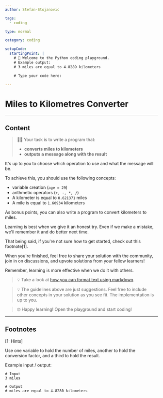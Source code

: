 ```yaml
---
author: Stefan-Stojanovic

tags:
  - coding

type: normal

category: coding

setupCode:
  startingPoint: |
    # 👋 Welcome to the Python coding playground. 
    # Example output:
    # 3 miles are equal to 4.8289 kilometers

    # Type your code here:
    
---
```


# Miles to Kilometres Converter

---

## Content

> 👩‍💻 Your task is to write a program that:
> - **converts miles to kilometers**
> - **outputs a message along with the result**

It's up to you to choose which operation to use and what the message will be.

To achieve this, you should use the following concepts:
- variable creation (`age = 29`)
- arithmetic operators (`+, -, *, /`)
- A kilometer is equal to `0.621371` miles
- A mile is equal to `1.60934` kilometers

As bonus points, you can also write a program to convert kilometers to miles.

Learning is best when we give it an honest try. Even if we make a mistake, we'll remember it and do better next time.

That being said, if you're not sure how to get started, check out this footnote[1].

When you're finished, feel free to share your solution with the community, join in on discussions, and upvote solutions from your fellow learners!

Remember, learning is more effective when we do it with others.

> 💡 Take a look at [how you can format text using markdown](https://www.enki.com/glossary/general/markdown-formatting).

> 💡 The guidelines above are just suggestions. Feel free to include other concepts in your solution as you see fit. The implementation is up to you.

> 🤓 Happy learning! Open the playground and start coding!

---

## Footnotes

[1: Hints]

Use one variable to hold the number of miles, another to hold the conversion factor, and a third to hold the result.

Example input / output:
```plain-text
# Input
3 miles

# Output
# miles are equal to 4.8280 kilometers
```
